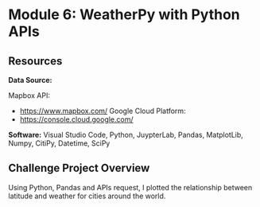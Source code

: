 # Module 6: WeatherPy with Python APIs
## Resources

**Data Source:**

Mapbox API:
- https://www.mapbox.com/
Google Cloud Platform:
- https://console.cloud.google.com/

**Software:** Visual Studio Code, Python, JuypterLab, Pandas, MatplotLib, Numpy, CitiPy, Datetime, SciPy


## Challenge Project Overview
Using Python, Pandas and APIs request, I plotted the relationship between latitude and weather for cities around the world. 
